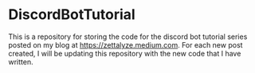 # DiscordBotTutorial
This is a repository for storing the code for the discord bot tutorial series posted on my blog at https://zettalyze.medium.com.
For each new post created, I will be updating this repository with the new code that I have written.

